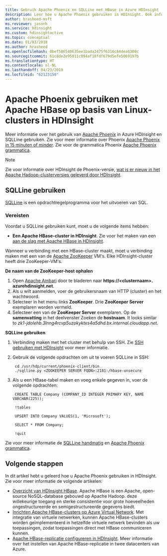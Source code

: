 ```yaml
---
title: Gebruik Apache Phoenix en SQLLine met HBase in Azure HDInsight
description: Leer hoe u Apache Phoenix gebruiken in HDInsight. Ook informatie over het installeren en SQLLine instellen op uw computer verbinding maken met een HBase-cluster in HDInsight.
author: hrasheed-msft
ms.reviewer: jasonh
ms.service: hdinsight
ms.custom: hdinsightactive
ms.topic: conceptual
ms.date: 01/03/2018
ms.author: hrasheed
ms.openlocfilehash: 0bef586540635ee1bada3475f6316c84dea4308c
ms.sourcegitcommit: 61c8de2e95011c094af18fdf679d5efe5069197b
ms.translationtype: HT
ms.contentlocale: nl-NL
ms.lasthandoff: 04/23/2019
ms.locfileid: "62123158"
---
```

# <a name="use-apache-phoenix-with-linux-based-apache-hbase-clusters-in-hdinsight"></a>Apache Phoenix gebruiken met Apache HBase op basis van Linux-clusters in HDInsight
Meer informatie over het gebruik van [Apache Phoenix](https://phoenix.apache.org/) in Azure HDInsight en SQLLine gebruiken. Zie voor meer informatie over Phoenix [Apache Phoenix in 15 minuten of minder](https://phoenix.apache.org/Phoenix-in-15-minutes-or-less.html). Zie voor de grammatica Phoenix [Apache Phoenix grammatica](https://phoenix.apache.org/language/index.html).

> [!NOTE]  
> Zie voor informatie over HDInsight de Phoenix-versie, [wat is er nieuw in het Apache Hadoop-clusterversies geleverd door HDInsight](../hdinsight-component-versioning.md).
>
>

## <a name="use-sqlline"></a>SQLLine gebruiken
[SQLLine](http://sqlline.sourceforge.net/) is een opdrachtregelprogramma voor het uitvoeren van SQL.

### <a name="prerequisites"></a>Vereisten
Voordat u SQLLine gebruiken kunt, moet u de volgende items hebben:

* **Een Apache HBase-cluster in HDInsight**. Zie voor het maken van een [aan de slag met Apache HBase in HDInsight](./apache-hbase-tutorial-get-started-linux.md).

Wanneer u verbinding met een HBase-cluster maakt, moet u verbinding maken met een van de [Apache ZooKeeper](https://zookeeper.apache.org/) VM's. Elke HDInsight-cluster heeft drie ZooKeeper-VM's.

**De naam van de ZooKeeper-host ophalen**

1. Open [Apache Ambari](https://ambari.apache.org/) door te bladeren naar **https://\<clusternaam\>. azurehdinsight.net**.
2. Als u wilt aanmelden, voer de gebruikersnaam van HTTP (cluster) en het wachtwoord.
3. Selecteer in het menu links **ZooKeeper**. Drie **ZooKeeper Server** exemplaren worden vermeld.
4. Selecteer een van de **ZooKeeper Server** exemplaren. Op de **samenvatting** in het deelvenster Zoeken de **hostnaam**. It looks similar to *zk1-jdolehb.3lnng4rcvp5uzokyktxs4a5dhd.bx.internal.cloudapp.net*.

**SQLLine gebruiken**

1. Verbinding maken met het cluster met behulp van SSH. Zie [SSH gebruiken met HDInsight](../hdinsight-hadoop-linux-use-ssh-unix.md) voor meer informatie.

2. Gebruik de volgende opdrachten om uit te voeren SQLLine in SSH:

        cd /usr/hdp/current/phoenix-client/bin
        ./sqlline.py <ZOOKEEPER SERVER FQDN>:2181:/hbase-unsecure
3. Als u een HBase-tabel maken en voeg enkele gegeven in, voer de volgende opdrachten:

        CREATE TABLE Company (COMPANY_ID INTEGER PRIMARY KEY, NAME VARCHAR(225));

        !tables

        UPSERT INTO Company VALUES(1, 'Microsoft');

        SELECT * FROM Company;

        !quit

Zie voor meer informatie de [SQLLine handmatig](http://sqlline.sourceforge.net/#manual) en [Apache Phoenix grammatica](https://phoenix.apache.org/language/index.html).

## <a name="next-steps"></a>Volgende stappen
In dit artikel hebt u geleerd hoe u Apache Phoenix gebruiken in HDInsight. Zie voor meer informatie de volgende artikelen:

* [Overzicht van HDInsight HBase][hdinsight-hbase-overview].
  Apache HBase is een Apache, open-source NoSQL-database gebouwd op Apache Hadoop. deze willekeurige toegang en sterke consistentie voor grote hoeveelheden ongestructureerde en semigestructureerde gegevens biedt.
* [Inrichten Apache HBase-clusters op Azure Virtual Network][hdinsight-hbase-provision-vnet].
  Met integratie van virtuele netwerken, kunnen Apache HBase-clusters worden geïmplementeerd in hetzelfde virtuele netwerk bevinden als uw toepassingen, zodat toepassingen direct met HBase communiceren kunnen.
* [Apache HBase-replicatie configureren in HDInsight](apache-hbase-replication.md). Meer informatie over het instellen van Apache HBase-replicatie in twee datacenters van Azure.


[azure-portal]: https://portal.azure.com
[vnet-point-to-site-connectivity]: https://msdn.microsoft.com/library/azure/09926218-92ab-4f43-aa99-83ab4d355555#BKMK_VNETPT

[hdinsight-hbase-provision-vnet]:apache-hbase-provision-vnet.md
[hdinsight-hbase-overview]:apache-hbase-overview.md


